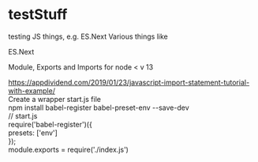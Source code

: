 # testStuff
testing JS things, e.g. ES.Next
Various things like

ES.Next

Module, Exports and Imports for node < v 13

https://appdividend.com/2019/01/23/javascript-import-statement-tutorial-with-example/  
Create a wrapper start.js file   
npm install babel-register babel-preset-env --save-dev  
// start.js   
require('babel-register')({  
     presets: ['env']  
});    
module.exports = require('./index.js')    
